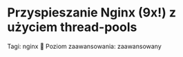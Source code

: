 # Przyspieszanie Nginx (9x!) z użyciem thread-pools

Tagi: nginx 🚀
Poziom zaawansowania: zaawansowany